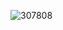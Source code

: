 ![307808](https://user-images.githubusercontent.com/40649262/198534522-0e78f922-3eb1-4856-9946-2f75c947b4e2.jpg)
